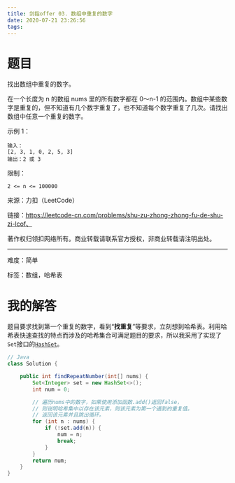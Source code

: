 ```yaml
---
title: 剑指offer 03. 数组中重复的数字
date: 2020-07-21 23:26:56
tags:
---
```


# 题目

找出数组中重复的数字。


在一个长度为 n 的数组 nums 里的所有数字都在 0～n-1 的范围内。数组中某些数字是重复的，但不知道有几个数字重复了，也不知道每个数字重复了几次。请找出数组中任意一个重复的数字。

<!--more-->

示例 1：

```
输入：
[2, 3, 1, 0, 2, 5, 3]
输出：2 或 3 
```

限制：

`2 <= n <= 100000`

来源：力扣（LeetCode）

链接：https://leetcode-cn.com/problems/shu-zu-zhong-zhong-fu-de-shu-zi-lcof、

著作权归领扣网络所有。商业转载请联系官方授权，非商业转载请注明出处。

---

难度：简单

标签：数组，哈希表

# 我的解答

题目要求找到第一个重复的数字，看到“**找重复**”等要求，立刻想到哈希表。利用哈希表快速查找的特点而涉及的哈希集合可满足题目的要求，所以我采用了实现了`Set`接口的[`HashSet`][HashSet]。

```java
// Java
class Solution {

    public int findRepeatNumber(int[] nums) {
        Set<Integer> set = new HashSet<>();
        int num = 0;

        // 遍历nums中的数字，如果使用添加函数.add()返回false，
        // 则说明哈希集中以存在该元素，则该元素为第一个遇到的重复值。
        // 返回该元素并且跳出循环。
        for (int n : nums) {
            if (!set.add(n)) {
                num = n;
                break;
            }
        }
        return num;
    }
}
```

[HashSet]: https://docs.oracle.com/javase/7/docs/api/java/util/HashSet.html